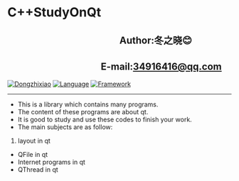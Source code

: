 C++StudyOnQt
================
　　　　　　　　　　　　Author:冬之晓:blush:
----------------
  　　　　　　　　　　E-mail:34916416@qq.com
----------------
[![Dongzhixiao](https://img.shields.io/badge/Made%20by-Dongzhixiao-ff69b4.svg)](https://dongzhixiao.github.io/about/)
[![Language](https://img.shields.io/badge/Language-C++-yellow.svg)](http://www.cplusplus.com/)
[![Framework](https://img.shields.io/badge/Framework-Qt-brightgreen.svg)](https://www.qt.io/)
***
- This is a library which contains many programs.  
- The content of these programs are about qt.  
- It is good to study and use these codes to finish your work.  
- The main subjects are as follow: 
 
1. layout in qt
* QFile in qt
* Internet programs in qt
* QThread in qt
